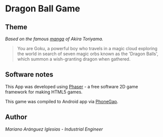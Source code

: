 # Dragon Ball Game

## Theme
*Based on the famous [manga](https://en.wikipedia.org/wiki/Dragon_Ball) of Akira Toriyama.*

> You are Goku, a powerful boy who travels in a magic cloud exploring the world in search of seven magic orbs known as the 'Dragon Balls', which summon a wish-granting dragon when gathered.

## Software notes
This App was developed using [Phaser](https://phaser.io/) - a free software 2D game framework for making HTML5 games.

This game was compiled to Android app via [PhoneGap](https://phonegap.com/).

## Author
*Mariano Aránguez Iglesias - Industrial Engineer*
